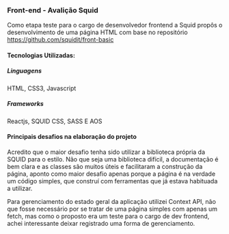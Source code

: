 ### Front-end - Avalição Squid

Como etapa teste para o cargo de desenvolvedor frontend a Squid propôs o desenvolvimento de uma página HTML com base no repositório https://github.com/squidit/front-basic

#### Tecnologias Utilizadas:

##### Linguagens
HTML, CSS3, Javascript

##### Frameworks
Reactjs, SQUID CSS, SASS E AOS

#### Principais desafios na elaboração do projeto

Acredito que o maior desafio tenha sido utilizar a biblioteca própria da SQUID para o estilo. Não que seja uma biblioteca difícil, a documentação é bem clara e as classes são muitos úteis e facilitaram a construção da página, aponto como maior desafio apenas porque a página é na verdade um código simples, que construí com ferramentas que já estava habituada a utilizar.

Para gerenciamento do estado geral da aplicação utilizei Context API, não que fosse necessário por se tratar de uma página simples com apenas um fetch, mas como o proposto era um teste para o cargo de dev frontend, achei interessante deixar registrado uma forma de gerenciamento.
